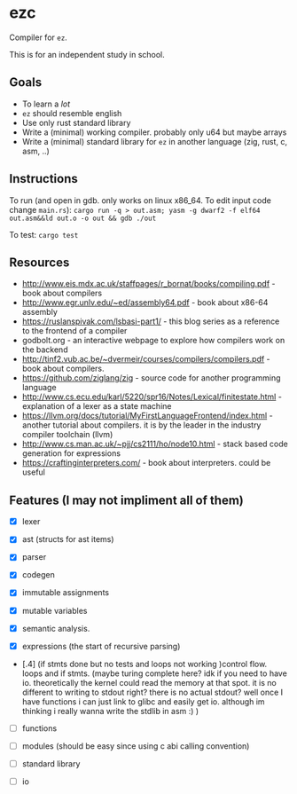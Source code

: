 # ezc

Compiler for `ez`.

This is for an independent study in school.

## Goals
- To learn a *lot*
- `ez` should resemble english
- Use only rust standard library
- Write a (minimal) working compiler. probably only u64 but maybe arrays
- Write a (minimal) standard library for `ez` in another language (zig, rust, c, asm, ..)

## Instructions

To run (and open in gdb. only works on linux x86_64. To edit input code change `main.rs`): `cargo run -q > out.asm; yasm -g dwarf2 -f elf64 out.asm&&ld out.o -o out && gdb ./out`


To test: `cargo test`


## Resources

* http://www.eis.mdx.ac.uk/staffpages/r_bornat/books/compiling.pdf - book about compilers
* http://www.egr.unlv.edu/~ed/assembly64.pdf - book about x86-64 assembly
* https://ruslanspivak.com/lsbasi-part1/ - this blog series as a reference to the frontend of a compiler
* godbolt.org - an interactive webpage to explore how compilers work on the backend
* http://tinf2.vub.ac.be/~dvermeir/courses/compilers/compilers.pdf - book about compilers.
* https://github.com/ziglang/zig - source code for another programming language
* http://www.cs.ecu.edu/karl/5220/spr16/Notes/Lexical/finitestate.html - explanation of a lexer as a state machine
* https://llvm.org/docs/tutorial/MyFirstLanguageFrontend/index.html - another tutorial about compilers. it is by the leader in the industry compiler toolchain (llvm)
* http://www.cs.man.ac.uk/~pjj/cs2111/ho/node10.html - stack based code generation for expressions
* https://craftinginterpreters.com/ - book about interpreters. could be useful

## Features (I may not impliment all of them)

- [x] lexer

- [x] ast (structs for ast items)

- [x] parser

- [x] codegen

- [x] immutable assignments

- [x] mutable variables

- [x] semantic analysis.

- [x] expressions (the start of recursive parsing)

- [.4] \(if stmts done but no tests and loops not working )control flow. loops and if stmts. (maybe turing complete here? idk if you need to have io. theoretically the kernel could read the memory at that spot. it is no different to writing to stdout right? there is no actual stdout? well once I have functions i can just link to glibc and easily get io. although im thinking i really wanna write the stdlib in asm :) )

- [ ] functions

- [ ] modules (should be easy since using c abi calling convention)

- [ ] standard library

- [ ] io
